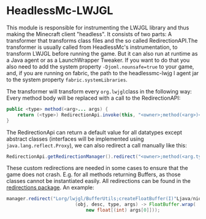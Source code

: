 # HeadlessMc-LWJGL

This module is responsible for instrumenting the LWJGL library
and thus making the Minecraft client "headless".
It consists of two parts: A transformer that transforms class
files and the so called RedirectionAPI.The transformer is usually
called from HeadlessMc's instrumentation,
to transform LWJGL before running the game.
But it can also run at runtime as a Java agent
or as a LaunchWrapper Tweaker.
If you want to do that you also need to add the system property
`-Djoml.nounsafe=true` to your game, and, if you are
running on fabric, the path to the headlessmc-lwjg
l agent jar to the system property `fabric.systemLibraries`.  

The transformer will transform every `org.lwjgl`class in the following way:
Every method body will be replaced with a call to the RedirectionAPI:

```java
public <type> method(<arg>... args) {
    return (<type>) RedirectionApi.invoke(this, "<owner>;method(<arg>)<type>", <type>.class, args);
}
```

The RedirectionApi can return a default value for all
datatypes except abstract classes (interfaces will be implemented
using `java.lang.reflect.Proxy`), 
we can also redirect a call manually like this:

```java
RedirectionApi.getRedirectionManager().redirect("<owner>;method(<arg.type>)<type>", <Redirection>);
```

These custom redirections are needed in some
cases to ensure that the game does not crash.
E.g. for all methods returning Buffers, 
as those classes cannot be instantiated easily.
All redirections can be found in the
[redirections package](src/main/java/me/earth/headlessmc/lwjgl/redirections).
An example:

```java
manager.redirect("Lorg/lwjgl/BufferUtils;createFloatBuffer(I)"Ljava/nio/FloatBuffer;",
                         (obj, desc, type, args) -> FloatBuffer.wrap(
                             new float[(int) args[0]]));
```

